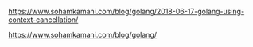 https://www.sohamkamani.com/blog/golang/2018-06-17-golang-using-context-cancellation/

https://www.sohamkamani.com/blog/golang/